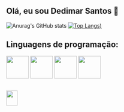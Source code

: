 ## Olá, eu sou Dedimar Santos 👋


![Anurag's GitHub stats](https://github-readme-stats.vercel.app/api?username=Dedimar-dev&theme=dark&show_icons=true)
[![Top Langs](https://github-readme-stats.vercel.app/api/top-langs/?username=Dedimar-dev&langs_count=8&theme=dark&show_icons=true))](https://github.com/anuraghazra/github-readme-stats)


## Linguagens de programação:
<img src="https://cdn.jsdelivr.net/gh/devicons/devicon/icons/javascript/javascript-original.svg" width="60"></img>
<img src="https://cdn.jsdelivr.net/gh/devicons/devicon/icons/html5/html5-original.svg" width="60"></img>
<img src="https://cdn.jsdelivr.net/gh/devicons/devicon/icons/css3/css3-original.svg" width="60"></img>
<img src="https://cdn.jsdelivr.net/gh/devicons/devicon/icons/git/git-original.svg" width="60"></img>
<!-- <img src="https://cdn.jsdelivr.net/gh/devicons/devicon/icons/react/react-original.svg" width="60"></img>
<img src="https://cdn.jsdelivr.net/gh/devicons/devicon/icons/python/python-original.svg" width="60"></img> -->

##

<a href='www.linkedin.com/in/dedimar-santos-3bba211b7'>
<img width='30' height='40' ; src="https://cdn.jsdelivr.net/gh/devicons/devicon/icons/linkedin/linkedin-original.svg"
</a>
  
<!-- <a href=''>
<img width='30' height='40' ; src=""
</a>
<a href=''>
<img width='30' height='40' ; src=""
</a> -->

<!-- **Dedimar-dev/Dedimar-dev** is a ✨ _special_ ✨ repository because its `README.md` (this file) appears on your GitHub profile.

Here are some ideas to get you started:

- 🔭 I’m currently working on ...
- 🌱 I’m currently learning ...
- 👯 I’m looking to collaborate on ...
- 🤔 I’m looking for help with ...
- 💬 Ask me about ...
- 📫 How to reach me: ...
- 😄 Pronouns: ...
- ⚡ Fun fact: ...
--> 
